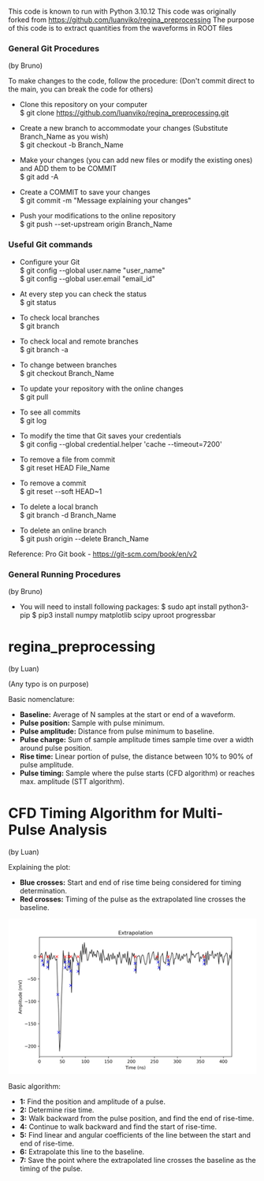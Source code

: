 This code is known to run with Python 3.10.12
This code was originally forked from https://github.com/luanviko/regina_preprocessing
The purpose of this code is to extract quantities from the waveforms in ROOT files

### General Git Procedures
(by Bruno)

To make changes to the code, follow the procedure:
(Don't commit direct to the main, you can break the code for others)

- Clone this repository on your computer  
$   git clone https://github.com/luanviko/regina_preprocessing.git

- Create a new branch to accommodate your changes (Substitute Branch_Name as you wish)  
$   git checkout -b Branch_Name  

- Make your changes (you can add new files or modify the existing ones) and ADD them to be COMMIT  
$   git add -A  

- Create a COMMIT to save your changes  
$   git commit -m "Message explaining your changes"  

- Push your modifications to the online repository  
$   git push --set-upstream origin Branch_Name  

### Useful Git commands
- Configure your Git  
$   git config --global user.name "user_name"  
$   git config --global user.email "email_id"  

- At every step you can check the status  
$   git status  

- To check local branches  
$   git branch  

- To check local and remote branches  
$   git branch -a

- To change between branches  
$   git checkout Branch_Name  

- To update your repository with the online changes  
$   git pull  

- To see all commits  
$   git log  

- To modify the time that Git saves your credentials  
$   git config --global credential.helper 'cache --timeout=7200'  

- To remove a file from commit  
$   git reset HEAD File_Name  

- To remove a commit  
$   git reset --soft HEAD~1  

- To delete a local branch  
$   git branch -d Branch_Name

- To delete an online branch  
$   git push origin --delete Branch_Name  

Reference: Pro Git book - https://git-scm.com/book/en/v2

### General Running Procedures
(by Bruno)

- You will need to install following packages:
$   sudo apt install python3-pip
$   pip3 install numpy matplotlib scipy uproot progressbar

# regina_preprocessing
(by Luan)

(Any typo is on purpose)

Basic nomenclature:
* **Baseline:** Average of N samples at the start or end of a waveform.
* **Pulse position:** Sample with pulse minimum.
* **Pulse amplitude:** Distance from pulse minimum to baseline.
* **Pulse charge:** Sum of sample amplitude times sample time over a width around pulse position.
* **Rise time:** Linear portion of pulse, the distance between 10% to 90% of pulse amplitude.
* **Pulse timing:** Sample where the pulse starts (CFD algorithm) or reaches max. amplitude (STT algorithm). 

# CFD Timing Algorithm for Multi-Pulse Analysis
(by Luan)

Explaining the plot:
* **Blue crosses:** Start and end of rise time being considered for timing determination.
* **Red crosses:** Timing of the pulse as the extrapolated line crosses the baseline.

![Waveform with pulse timing determined by CFD. Red crosses represent timing of  pulse.](./waveform_example.png)

Basic algorithm:
* **1:** Find the position and amplitude of a pulse.
* **2:** Determine rise time.
* **3:** Walk backward from the pulse position, and find the end of rise-time.
* **4:** Continue to walk backward and find the start of rise-time.
* **5:** Find linear and angular coefficients of the line between the start and end of rise-time.
* **6:** Extrapolate this line to the baseline.
* **7:** Save the point where the extrapolated line crosses the baseline as the timing of the pulse.
